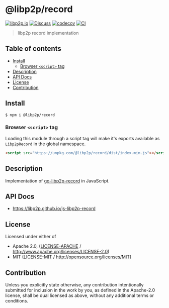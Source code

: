 # @libp2p/record <!-- omit in toc -->

[![libp2p.io](https://img.shields.io/badge/project-libp2p-yellow.svg?style=flat-square)](http://libp2p.io/)
[![Discuss](https://img.shields.io/discourse/https/discuss.libp2p.io/posts.svg?style=flat-square)](https://discuss.libp2p.io)
[![codecov](https://img.shields.io/codecov/c/github/libp2p/js-libp2p-record.svg?style=flat-square)](https://codecov.io/gh/libp2p/js-libp2p-record)
[![CI](https://img.shields.io/github/actions/workflow/status/libp2p/js-libp2p-record/js-test-and-release.yml?branch=master\&style=flat-square)](https://github.com/libp2p/js-libp2p-record/actions/workflows/js-test-and-release.yml?query=branch%3Amaster)

> libp2p record implementation

## Table of contents <!-- omit in toc -->

- [Install](#install)
  - [Browser `<script>` tag](#browser-script-tag)
- [Description](#description)
- [API Docs](#api-docs)
- [License](#license)
- [Contribution](#contribution)

## Install

```console
$ npm i @libp2p/record
```

### Browser `<script>` tag

Loading this module through a script tag will make it's exports available as `Libp2pRecord` in the global namespace.

```html
<script src="https://unpkg.com/@libp2p/record/dist/index.min.js"></script>
```

## Description

Implementation of [go-libp2p-record](https://github.com/libp2p/go-libp2p-record) in JavaScript.

## API Docs

- <https://libp2p.github.io/js-libp2p-record>

## License

Licensed under either of

- Apache 2.0, ([LICENSE-APACHE](LICENSE-APACHE) / <http://www.apache.org/licenses/LICENSE-2.0>)
- MIT ([LICENSE-MIT](LICENSE-MIT) / <http://opensource.org/licenses/MIT>)

## Contribution

Unless you explicitly state otherwise, any contribution intentionally submitted for inclusion in the work by you, as defined in the Apache-2.0 license, shall be dual licensed as above, without any additional terms or conditions.
